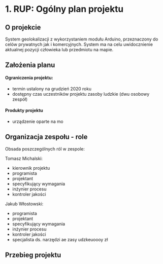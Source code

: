 # 1. RUP: Ogólny plan projektu

## O projekcie

System geolokalizacji z wykorzystaniem modułu Arduino, przeznaczony do celów prywatnych jak i komercyjnych. System ma na celu uwidocznienie aktualnej pozycji człowieka lub przedmiotu na mapie.

## Założenia planu

#### Ograniczenia projektu: 
- termin ustalony na grudzień 2020 roku
- dostępny czas uczestników projektu zasoby ludzkie (dwu osobowy zespół)
#### Produkty projektu
- urządzenie oparte na mo

## Organizacja zespołu - role

Obsada poszczególnych ról w zespole:

Tomasz Michalski:
- kierownik projektu
- programista
- projektant
- specyfikujący wymagania
- inżynier procesu
- kontroler jakości

Jakub Włostowski:
- programista
- projektant
- specyfikujący wymagania
- inżynier procesu
- kontroler jakości
- specjalista ds. narzędzi ae zasy udzkeuoooy zł

## Przebieg projektu
<!--stackedit_data:
eyJoaXN0b3J5IjpbOTkwNTM1MDYyLDE3ODM0NDQ2Niw2NzIwND
c5MV19
-->